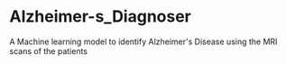# Alzheimer-s_Diagnoser
A Machine learning model to identify Alzheimer's Disease using the MRI scans of the patients
